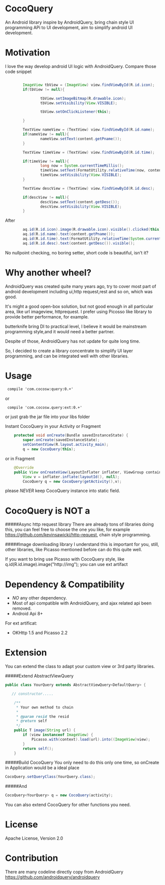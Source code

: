 CocoQuery
=========

An Android library inspire by AndroidQuery, bring chain style UI programming APi to UI development, aim to simplify android UI development.

Motivation
=========
I love the way develop android UI logic with AndroidQuery. Compare those code snippet

``` java

        ImageView tbView = (ImageView) view.findViewById(R.id.icon);
        if(tbView != null){

                tbView.setImageBitmap(R.drawable.icon);
                tbView.setVisibility(View.VISIBLE);

                tbView.setOnClickListener(this);

        }

        TextView nameView = (TextView) view.findViewById(R.id.name);
        if(nameView != null){
                nameView.setText(content.getPname());
        }

        TextView timeView = (TextView) view.findViewById(R.id.time);

        if(timeView != null){
                long now = System.currentTimeMillis();
                timeView.setText(FormatUtility.relativeTime(now, content.getCreate()));
                timeView.setVisibility(View.VISIBLE);
        }

        TextView descView = (TextView) view.findViewById(R.id.desc);

        if(descView != null){
                descView.setText(content.getDesc());
                descView.setVisibility(View.VISIBLE);
        }
 ```

 After

 ``` java
         aq.id(R.id.icon).image(R.drawable.icon).visible().clicked(this);
         aq.id(R.id.name).text(content.getPname());
         aq.id(R.id.time).text(FormatUtility.relativeTime(System.currentTimeMillis(), content.getCreate())).visible();
         aq.id(R.id.desc).text(content.getDesc()).visible();
 ```

 No nullpoint checking, no boring setter, short code is beautiful, isn't it?


 Why another wheel?
=========

 AndroidQuery was created quite many years ago, try to cover most part of android development including ui,http request,rest and so on, which was good.
 
 It's might a good open-box solution, but not good enough in all particular area, like url imageview, httprequest. I prefer using Picosso like library to provide better performance, for example.
 
butterknife bring DI to practical level, I believe it would be mainstream programming style,and it would need a better partner.

 Despite of those, AndroidQuery has not update for quite long time.

 So, I decided to create a library concentrate to simplify UI layer programming, and can be integrated well with other libraries.


 Usage
========

```xml
 compile 'com.cocosw:query:0.+'
```

or 

```xml
 compile 'com.cocosw.query:ext:0.+'
```

or just grab the jar file into your libs folder

Instant CocoQuery in your Activity or Fragment

``` java
    protected void onCreate(Bundle savedInstanceState) {
        super.onCreate(savedInstanceState);
        setContentView(R.layout.activity_main);
        q = new CocoQuery(this);
```
or in Fragment
``` java
    @Override
    public View onCreateView(LayoutInflater inflater, ViewGroup container, Bundle savedInstanceState) {
        View v = inflater.inflate(layoutId(), null);
        CocoQuery q = new CocoQuery(getActivity(),v);
```

please *NEVER* keep CocoQuery instance into static field.

 CocoQuery is NOT a
=========

#####Async http request library
 There are already tons of libraries doing this, you can feel free to choose the one you like, for example https://github.com/kevinsawicki/http-request, chain style programming.
 
#####Image downloading library
 I understand this is important for you, still, other libraries, like Picasso mentioned before can do this quite well.
 
 If you want to bring use Picasso with CocoQuery style, like q.id(R.id.image).image("http://img"); you can use ext artifact
 
 Dependency & Compatibility
=========
 - *NO* any other dependency.
 - Most of api compatible with AndroidQuery, and ajax related api been removed.
 - Android Api 8+
 
 For ext artificat:
 - OKHttp 1.5 and Picasso 2.2
 
Extension
=========
 You can extend the class to adapt your custom view or 3rd party libraries.

#####Extend AbstractViewQuery

``` java
public class YourQuery extends AbstractViewQuery<DefaultQuery> {

   // constructor.....

    /**
     * Your own method to chain
     *
     * @param resid the resid
     * @return self
     */
    public T image(String url) {
        if (view instanceof ImageView) {
            Picasso.with(context).load(url).into((ImageView)view);
        }
        return self();
    }
 ```

#####Build CocoQuery
You only need to do this only one time, so onCreate in Application would be a ideal place

``` java
CocoQuery.setQueryClass(YourQuery.class);
```

#####And
``` java
CocoQuery<YourQuery> q = new CocoQuery(activity);
```

You can also extend CocoQuery for other functions you need.


License
==========
Apache License, Version 2.0


Contribution
==========
There are many codeline directly copy from AndroidQuery https://github.com/androidquery/androidquery
